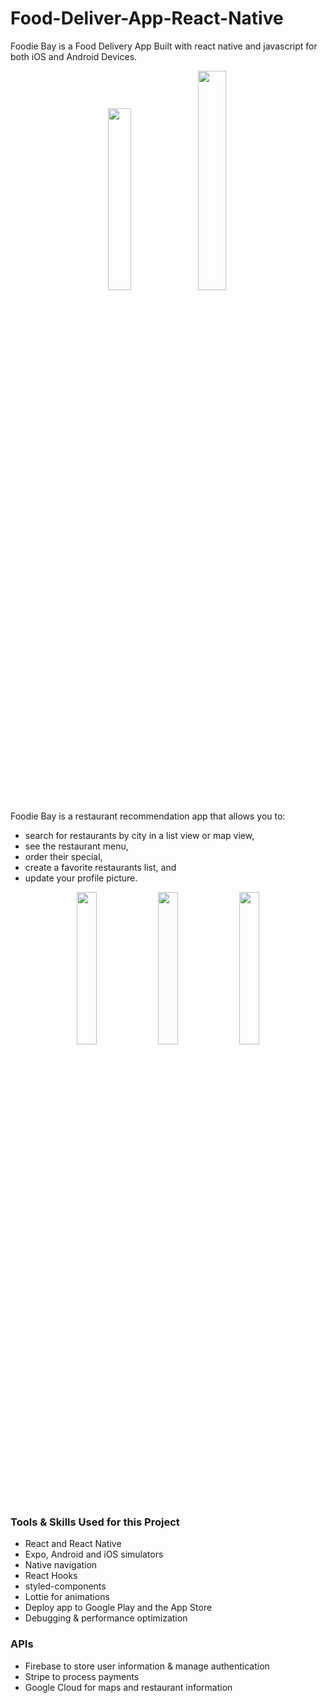 # Food-Deliver-App-React-Native
Foodie Bay is a Food Delivery App Built with react native and javascript for both iOS and Android Devices.
<p align="center">
 <img src="https://user-images.githubusercontent.com/93969890/156872939-41b7b28f-c383-4c94-87a7-287781e462c7.png" width="27.3%">
 <img src="https://user-images.githubusercontent.com/93969890/158262739-4d1bbd10-fb68-4d84-876b-4d3ab4fae212.mov" width="30%">
</p>



Foodie Bay is a restaurant recommendation app that allows you to:
* search for restaurants by city in a list view or map view,
* see the restaurant menu,
* order their special,
* create a favorite restaurants list, and
* update your profile picture.

<p align="center">

 <img src="https://user-images.githubusercontent.com/93969890/156872972-406c066e-71e4-4ec4-a425-238685f34dd8.png" width="25%">
  <img src="https://user-images.githubusercontent.com/93969890/156872977-99867f08-25a7-49c5-83f3-15f62442284b.png" width="25%">
   <img src="https://user-images.githubusercontent.com/93969890/156872981-4af20148-bdd1-49dc-b401-8f79c73d1d58.png" width="25%">
</p>

### Tools & Skills Used for this Project
* React and React Native
* Expo, Android and iOS simulators
* Native navigation
* React Hooks
* styled-components
* Lottie for animations
* Deploy app to Google Play and the App Store
* Debugging & performance optimization

### APIs
* Firebase to store user information & manage authentication
* Stripe to process payments
* Google Cloud for maps and restaurant information
